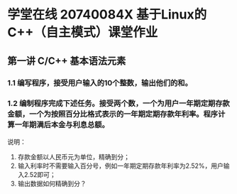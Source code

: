 # 学堂在线 20740084X 基于Linux的C++（自主模式）课堂作业

## 第一讲 C/C++ 基本语法元素

### 1.1 编写程序，接受用户输入的10个整数，输出他们的和。

### 1.2 编制程序完成下述任务。接受两个数，一个为用户一年期定期存款金额，一个为按照百分比格式表示的一年期定期存款年利率。程序计算一年期满后本金与利息总额。
说明：
1. 存款金额以人民币元为单位，精确到分；
2. 输入利率时不需要输入百分号，例如一年期定期存款年利率为2.52%，用户输入2.52即可；
3. 输出数据如何精确到分？
